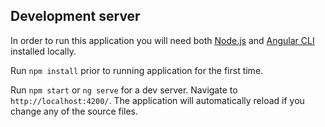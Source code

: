 
## Development server 

In order to run this application you will need both [Node.js](https://nodejs.org/en/) and [Angular CLI](https://angular.io/cli) installed locally.

Run `npm install` prior to running application for the first time.

Run `npm start` or `ng serve` for a dev server. Navigate to `http://localhost:4200/`. The application will automatically reload if you change any of the source files.
